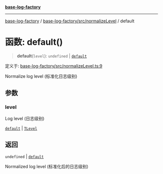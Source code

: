 [**base-log-factory**](../../../../index.md)

***

[base-log-factory](../../../../index.md) / [base-log-factory/src/normalizeLevel](../index.md) / default

# 函数: default()

> **default**(`level`): `undefined` \| [`default`](../../LogLevel/enumerations/default.md)

定义于: [base-log-factory/src/normalizeLevel.ts:9](https://github.com/fengxinming/log-base/blob/2c3efcb178d7ddc2410225a9c002fea10b6d1b2d/packages/base-log-factory/src/normalizeLevel.ts#L9)

Normalize log level (标准化日志级别)

## 参数

### level

Log level (日志级别)

[`default`](../../LogLevel/enumerations/default.md) | [`TLevel`](../../typings/type-aliases/TLevel.md)

## 返回

`undefined` \| [`default`](../../LogLevel/enumerations/default.md)

Normalized log level (标准化后的日志级别)

